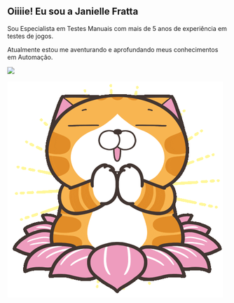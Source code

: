 ## Oiiiie! Eu sou a Janielle Fratta

Sou Especialista em Testes Manuais com mais de 5 anos de experiência em testes de jogos.

Atualmente estou me aventurando e aprofundando meus conhecimentos em Automação. 

<div> 
  <a href="[https://www.linkedin.com/in/janielle-fratta/]" target="_blank"><img src="https://img.shields.io/badge/-LinkedIn-%230077B5?style=for-the-badge&logo=linkedin&logoColor=white" target="_blank"></a> 
</div>

![](cat-lotus.gif)
  

<!--
**janifratta/janifratta** is a ✨ _special_ ✨ repository because its `README.md` (this file) appears on your GitHub profile.

Here are some ideas to get you started:

- 🔭 I’m currently working on ...
- 🌱 I’m currently learning ...
- 👯 I’m looking to collaborate on ...
- 🤔 I’m looking for help with ...
- 💬 Ask me about ...
- 📫 How to reach me: ...
- 😄 Pronouns: ...
- ⚡ Fun fact: ...
-->
